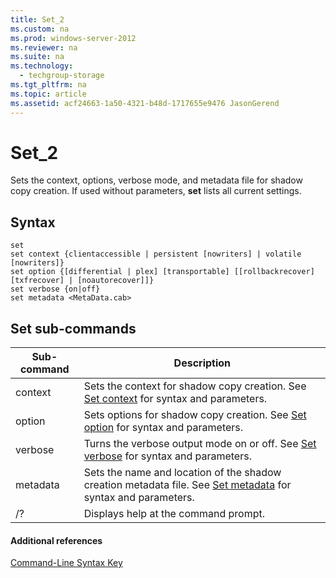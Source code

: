 ```yaml
---
title: Set_2
ms.custom: na
ms.prod: windows-server-2012
ms.reviewer: na
ms.suite: na
ms.technology: 
  - techgroup-storage
ms.tgt_pltfrm: na
ms.topic: article
ms.assetid: acf24663-1a50-4321-b48d-1717655e9476 JasonGerend
---
```

# Set_2
Sets the context, options, verbose mode, and metadata file for shadow copy creation. If used without parameters, **set** lists all current settings.  
  
## Syntax  
  
```  
set  
set context {clientaccessible | persistent [nowriters] | volatile [nowriters]}  
set option {[differential | plex] [transportable] [[rollbackrecover] [txfrecover] | [noautorecover]]}  
set verbose {on|off}  
set metadata <MetaData.cab>  
```  
  
## Set sub\-commands  
  
|Sub\-command|Description|  
|----------------|---------------|  
|context|Sets the context for shadow copy creation. See [Set context](Set-context.md) for syntax and parameters.|  
|option|Sets options for shadow copy creation. See [Set option](Set-option.md) for syntax and parameters.|  
|verbose|Turns the verbose output mode on or off. See [Set verbose](Set-verbose.md) for syntax and parameters.|  
|metadata|Sets the name and location of the shadow creation metadata file. See [Set metadata](Set-metadata.md) for syntax and parameters.|  
|\/?|Displays help at the command prompt.|  
  
#### Additional references  
[Command-Line Syntax Key](Command-Line-Syntax-Key.md)  
  

